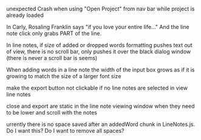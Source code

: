 unexpected Crash when using "Open Project" from nav bar while project is already loaded

In Carly, Rosaling Franklin says "if you love your entire life..." And the line note click only grabs PART of the line.

In line notes, if size of added or dropped words formatting pushes text out of view, there is no scroll bar, only pushes it over the black dialog window (there is never a scroll bar is seems)

When adding words in a line note the width of the input box grows as if it is growing to match the size of a larger font size

make the export button not clickable if no line notes are selected in view line notes

close and export are static in the line note viewing window when they need to be lower and scroll with the notes

urrently there is no space saved after an addedWord chunk in LineNotes.js. Do I want this? Do I want to remove all spaces?
